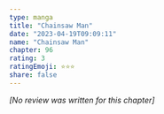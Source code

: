 ```yaml
---
type: manga
title: "Chainsaw Man"
date: "2023-04-19T09:09:11"
name: "Chainsaw Man"
chapter: 96
rating: 3
ratingEmoji: ⭐️⭐️⭐️
share: false
---
```


_[No review was written for this chapter]_
